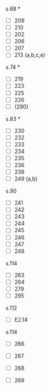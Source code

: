 s.68 *
- [ ] 209
- [ ] 210
- [ ] 202
- [ ] 206
- [ ] 207
- [ ] 213 (a,b,c,e)

s.74 *
- [ ] 219
- [ ] 223
- [ ] 225
- [ ] 226
- [ ] (290)

s.83 *
- [ ] 230
- [ ] 232
- [ ] 233
- [ ] 234
- [ ] 235
- [ ] 236
- [ ] 238
- [ ] 249 (a,b)

s.90 
- [ ] 241
- [ ] 242
- [ ] 243
- [ ] 244
- [ ] 245
- [ ] 246
- [ ] 247
- [ ] 248

s.114
- [ ] 263
- [ ] 264
- [ ] 279
- [ ] 295

s.112
- [ ] E2.14

s.114
- [ ] 266
- [ ] 267
- [ ] 268
- [ ] 269

